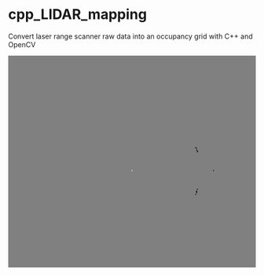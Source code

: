# cpp_LIDAR_mapping
Convert laser range scanner raw data into an occupancy grid with C++ and OpenCV

![](Occupancy_Grid.png)
